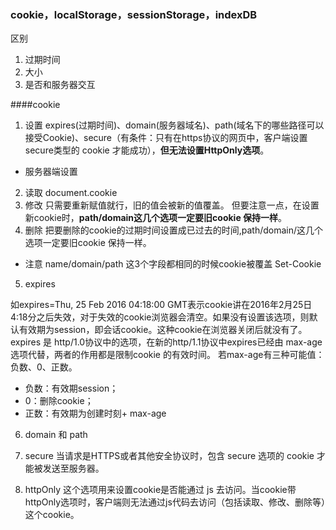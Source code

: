 ### cookie，localStorage，sessionStorage，indexDB
区别
1. 过期时间
2. 大小
3. 是否和服务器交互

####cookie
1. 设置
expires(过期时间)、domain(服务器域名)、path(域名下的哪些路径可以接受Cookie)、secure（有条件：只有在https协议的网页中，客户端设置secure类型的 cookie 才能成功），**但无法设置HttpOnly选项**。
* 服务器端设置
2. 读取
  document.cookie
3. 修改
  只需要重新赋值就行，旧的值会被新的值覆盖。 但要注意一点，在设置新cookie时，**path/domain这几个选项一定要旧cookie 保持一样**。
4. 删除 
把要删除的cookie的过期时间设置成已过去的时间,path/domain/这几个选项一定要旧cookie 保持一样。
* 注意
name/domain/path 这3个字段都相同的时候cookie被覆盖
Set-Cookie
5. expires 

如expires=Thu, 25 Feb 2016 04:18:00 GMT表示cookie讲在2016年2月25日4:18分之后失效，对于失效的cookie浏览器会清空。如果没有设置该选项，则默认有效期为session，即会话cookie。这种cookie在浏览器关闭后就没有了。
expires 是 http/1.0协议中的选项，在新的http/1.1协议中expires已经由 max-age 选项代替，两者的作用都是限制cookie 的有效时间。
若max-age有三种可能值：负数、0、正数。
* 负数：有效期session；
* 0：删除cookie；
* 正数：有效期为创建时刻+ max-age
6. domain 和 path

7. secure
当请求是HTTPS或者其他安全协议时，包含 secure 选项的 cookie 才能被发送至服务器。

8. httpOnly
这个选项用来设置cookie是否能通过 js 去访问。当cookie带httpOnly选项时，客户端则无法通过js代码去访问（包括读取、修改、删除等）这个cookie。